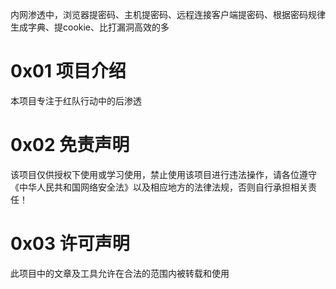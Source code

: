 内网渗透中，浏览器提密码、主机提密码、远程连接客户端提密码、根据密码规律生成字典、提cookie、比打漏洞高效的多

# 0x01 项目介绍
本项目专注于红队行动中的后渗透
# 0x02 免责声明
该项目仅供授权下使用或学习使用，禁止使用该项目进行违法操作，请各位遵守《中华人民共和国网络安全法》以及相应地方的法律法规，否则自行承担相关责任！
# 0x03 许可声明
此项目中的文章及工具允许在合法的范围内被转载和使用
